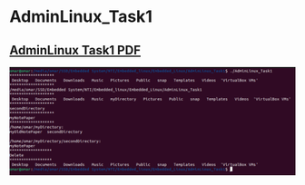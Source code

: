 # AdminLinux_Task1

## [AdminLinux Task1 PDF](./Day1_questions.pdf)

![AdminLinux_Task1.png](./AdminLinux_Task1.png)


